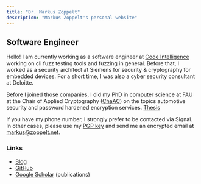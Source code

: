 ```yaml
---
title: "Dr. Markus Zoppelt"
description: "Markus Zoppelt's personal website"
---
```

		
## Software Engineer

Hello! I am currently working as a software engineer at [Code Intelligence](https://www.code-intelligence.com/)
working on cli fuzz testing tools and fuzzing in general.
Before that, I worked as a security architect at Siemens for security & cryptography for embedded devices.
For a short time, I was also a cyber security consultant at Deloitte.

Before I joined those companies, I did my PhD in computer science at FAU at the 
Chair of Applied Cryptography ([ChaAC](https://www.chaac.tf.fau.eu/))
on the topics automotive security and password hardened encryption services.
[Thesis](https://opus4.kobv.de/opus4-fau/frontdoor/index/index/year/2021/docId/17344)

If you have my phone number, I strongly prefer to be contacted via Signal.
In other cases, please use my [PGP key](pubkey.asc) and send me an encrypted email
at [markus@zoppelt.net](mailto:%6Da%72kus@zoppelt.%6Eet).

### Links

* [Blog](/blog)
* [GitHub](https://github.com/MarkusZoppelt)
* [Google Scholar](https://scholar.google.com/citations?user=4SgIiuAAAAAJ) (publications)
